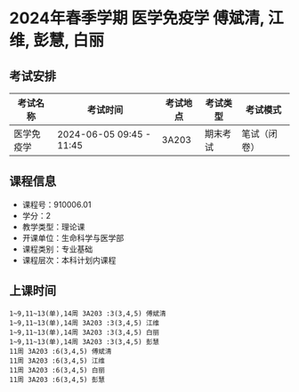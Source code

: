 # 2024年春季学期 医学免疫学 傅斌清, 江维, 彭慧, 白丽




## 考试安排

| 考试名称 | 考试时间 | 考试地点 | 考试类型 | 考试模式 |
| -------- | -------- | -------- | -------- | -------- |
| 医学免疫学 | 2024-06-05 09:45 - 11:45 | 3A203 | 期末考试 | 笔试（闭卷） |





## 课程信息

- 课程号：910006.01
- 学分：2
- 教学类型：理论课
- 开课单位：生命科学与医学部
- 课程类别：专业基础
- 课程层次：本科计划内课程

## 上课时间

```
1~9,11~13(单),14周 3A203 :3(3,4,5) 傅斌清
1~9,11~13(单),14周 3A203 :3(3,4,5) 江维
1~9,11~13(单),14周 3A203 :3(3,4,5) 白丽
1~9,11~13(单),14周 3A203 :3(3,4,5) 彭慧
11周 3A203 :6(3,4,5) 傅斌清
11周 3A203 :6(3,4,5) 江维
11周 3A203 :6(3,4,5) 白丽
11周 3A203 :6(3,4,5) 彭慧
```

